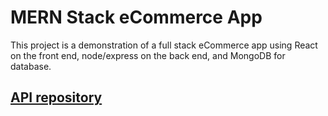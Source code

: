 # MERN Stack eCommerce App

This project is a demonstration of a full stack eCommerce app using React on the front end, node/express on the back end, and MongoDB for database.

## [API repository](https://github.com/svanardenne/mern-stack-ecommerce-app)
